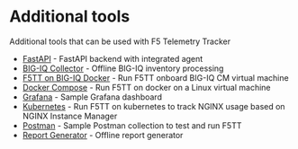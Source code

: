 # Additional tools

Additional tools that can be used with F5 Telemetry Tracker

- [FastAPI](/contrib/FastAPI) - FastAPI backend with integrated agent
- [BIG-IQ Collector](/contrib/bigiq-collect) - Offline BIG-IQ inventory processing
- [F5TT on BIG-IQ Docker](/contrib/bigiq-docker) - Run F5TT onboard BIG-IQ CM virtual machine
- [Docker Compose](/contrib/docker-composebigiq-docker) - Run F5TT on docker on a Linux virtual machine
- [Grafana](/contrib/grafana) - Sample Grafana dashboard
- [Kubernetes](/contrib/kubernetes) - Run F5TT on kubernetes to track NGINX usage based on NGINX Instance Manager
- [Postman](/contrib/postman) - Sample Postman collection to test and run F5TT
- [Report Generator](/contrib/report-generator) - Offline report generator

